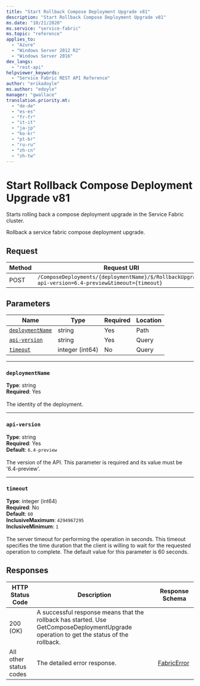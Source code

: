 ```yaml
---
title: "Start Rollback Compose Deployment Upgrade v81"
description: "Start Rollback Compose Deployment Upgrade v81"
ms.date: "10/21/2020"
ms.service: "service-fabric"
ms.topic: "reference"
applies_to: 
  - "Azure"
  - "Windows Server 2012 R2"
  - "Windows Server 2016"
dev_langs: 
  - "rest-api"
helpviewer_keywords: 
  - "Service Fabric REST API Reference"
author: "erikadoyle"
ms.author: "edoyle"
manager: "gwallace"
translation.priority.mt: 
  - "de-de"
  - "es-es"
  - "fr-fr"
  - "it-it"
  - "ja-jp"
  - "ko-kr"
  - "pt-br"
  - "ru-ru"
  - "zh-cn"
  - "zh-tw"
---
```

# Start Rollback Compose Deployment Upgrade v81
Starts rolling back a compose deployment upgrade in the Service Fabric cluster.

Rollback a service fabric compose deployment upgrade.

## Request
| Method | Request URI |
| ------ | ----------- |
| POST | `/ComposeDeployments/{deploymentName}/$/RollbackUpgrade?api-version=6.4-preview&timeout={timeout}` |


## Parameters
| Name | Type | Required | Location |
| --- | --- | --- | --- |
| [`deploymentName`](#deploymentname) | string | Yes | Path |
| [`api-version`](#api-version) | string | Yes | Query |
| [`timeout`](#timeout) | integer (int64) | No | Query |

____
### `deploymentName`
__Type__: string <br/>
__Required__: Yes<br/>
<br/>
The identity of the deployment.

____
### `api-version`
__Type__: string <br/>
__Required__: Yes<br/>
__Default__: `6.4-preview` <br/>
<br/>
The version of the API. This parameter is required and its value must be '6.4-preview'.


____
### `timeout`
__Type__: integer (int64) <br/>
__Required__: No<br/>
__Default__: `60` <br/>
__InclusiveMaximum__: `4294967295` <br/>
__InclusiveMinimum__: `1` <br/>
<br/>
The server timeout for performing the operation in seconds. This timeout specifies the time duration that the client is willing to wait for the requested operation to complete. The default value for this parameter is 60 seconds.

## Responses

| HTTP Status Code | Description | Response Schema |
| --- | --- | --- |
| 200 (OK) | A successful response means that the rollback has started. Use GetComposeDeploymentUpgrade operation to get the status of the rollback.<br/> |  |
| All other status codes | The detailed error response.<br/> | [FabricError](sfclient-v81-model-fabricerror.md) |
